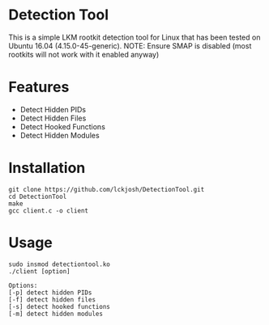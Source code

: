 # Detection Tool
This is a simple LKM rootkit detection tool for Linux that has been tested on Ubuntu 16.04 (4.15.0-45-generic).
NOTE: Ensure SMAP is disabled (most rootkits will not work with it enabled anyway)

# Features
- Detect Hidden PIDs
- Detect Hidden Files
- Detect Hooked Functions
- Detect Hidden Modules

# Installation
```
git clone https://github.com/lckjosh/DetectionTool.git
cd DetectionTool
make
gcc client.c -o client
```
# Usage
```
sudo insmod detectiontool.ko
./client [option]

Options:
[-p] detect hidden PIDs
[-f] detect hidden files
[-s] detect hooked functions
[-m] detect hidden modules
```
